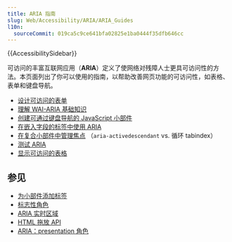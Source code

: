 ```yaml
---
title: ARIA 指南
slug: Web/Accessibility/ARIA/ARIA_Guides
l10n:
  sourceCommit: 019ca5c9ce641bfa02825e1ba0444f35dfb646cc
---
```


{{AccessibilitySidebar}}

可访问的丰富互联网应用（**ARIA**）定义了使网络对残障人士更具可访问性的方法。本页面列出了你可以使用的指南，以帮助改善网页功能的可访问性，如表格、表单和键盘导航。

- [设计可访问的表单](https://www.w3.org/WAI/tutorials/forms/)
- [理解 WAI-ARIA 基础知识](/zh-CN/docs/Learn/Accessibility/WAI-ARIA_basics)
- [创建可通过键盘导航的 JavaScript 小部件](/zh-CN/docs/Web/Accessibility/Keyboard-navigable_JavaScript_widgets)
- [在嵌入字段的标签中使用 ARIA](/zh-CN/docs/Web/Accessibility/ARIA/Multipart_labels)
- [在复合小部件中管理焦点](https://www.w3.org/WAI/ARIA/apg/practices/keyboard-interface/) （`aria-activedescendant` vs. 循环 tabindex）
- [测试 ARIA](https://www.w3.org/WAI/test-evaluate/)
- [显示可访问的表格](https://www.w3.org/WAI/tutorials/tables/)

## 参见

- [为小部件添加标签](/zh-CN/docs/Web/Accessibility/ARIA/Attributes/aria-label)
- [标志性角色](/zh-CN/docs/Web/Accessibility/ARIA/Roles/landmark_role)
- [ARIA 实时区域](/zh-CN/docs/Web/Accessibility/ARIA/ARIA_Live_Regions)
- [HTML 拖放 API](/zh-CN/docs/Web/API/HTML_Drag_and_Drop_API)
- [ARIA：presentation 角色](/zh-CN/docs/Web/Accessibility/ARIA/Roles/presentation_role)
